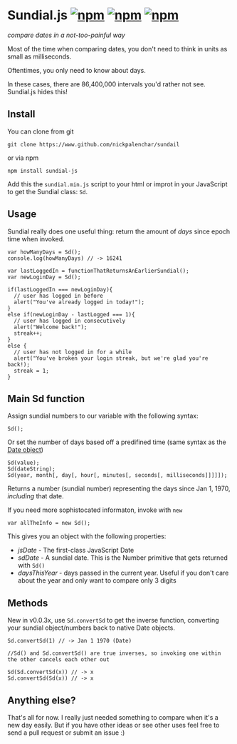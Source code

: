 # Sundial.js [![npm](https://img.shields.io/npm/dm/sundial-js.svg?maxAge=2592000)]() [![npm](https://img.shields.io/npm/v/sundial-js.svg?maxAge=2592000)]() [![npm](https://img.shields.io/npm/l/sundial-js.svg?maxAge=2592000)]()
_compare dates in a not-too-painful way_

Most of the time when comparing dates, you don't need to think in units as small as milliseconds.

Oftentimes, you only need to know about days.

In these cases, there are 86,400,000 intervals you'd rather not see. Sundial.js hides this!

## Install

You can clone from git

```
git clone https://www.github.com/nickpalenchar/sundail
```

or via npm

```
npm install sundial-js
```

Add this the `sundial.min.js` script to your html or improt in your JavaScript to get the Sundial class: `Sd`.

## Usage

Sundial really does one useful thing: return the amount of _days_ since epoch time when invoked.

```
var howManyDays = Sd();
console.log(howManyDays) // -> 16241

var lastLoggedIn = functionThatReturnsAnEarlierSundial();
var newLoginDay = Sd();

if(lastLoggedIn === newLoginDay){
  // user has logged in before
  alert("You've already logged in today!");
}
else if(newLoginDay - lastLogged === 1){
  // user has logged in consecutively
  alert("Welcome back!");
  streak++;
}
else {
  // user has not logged in for a while
  alert("You've broken your login streak, but we're glad you're back!);
  streak = 1;
}

```


## Main Sd function

Assign sundial numbers to our variable with the following syntax:
```
Sd();
```
Or set the number of days based off a predifined time (same syntax as the [Date object](https://developer.mozilla.org/en-US/docs/Web/JavaScript/Reference/Global_Objects/Date))
```
Sd(value);
Sd(dateString);
Sd(year, month[, day[, hour[, minutes[, seconds[, milliseconds]]]]]);
```

Returns a number (sundial number) representing the days since Jan 1, 1970, _including_ that date.

If you need more sophistocated informaton, invoke with  `new`

```
var allTheInfo = new Sd();
```

This gives you an object with the following properties:

+ *jsDate* - The first-class JavaScript Date
+ *sdDate* - A sundial date. This is the Number primitive that gets returned with `Sd()`
+ *daysThisYear* - days passed in the current year. Useful if you don't care about the year and only want to compare only 3 digits


## Methods

New in v0.0.3x, use `Sd.convertSd` to get the inverse function, converting your sundial object/numbers back to native Date objects.

```
Sd.convertSd(1) // -> Jan 1 1970 (Date)

//Sd() and Sd.convertSd() are true inverses, so invoking one within the other cancels each other out

Sd(Sd.convertSd(x)) // -> x
Sd.convertSd(Sd(x)) // -> x
```

## Anything else?

That's all for now. I really just needed something to compare when it's a new day easily. But if you have other ideas or see other uses feel free to send a pull request or submit an issue :)
